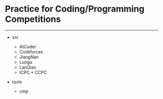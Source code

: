# Practice for Coding/Programming Competitions

---

- src
  - AtCoder
  - Codeforces
  - JiangNan
  - Luogu
  - LanQiao 
  - ICPC + CCPC

- tools
  - cmp 